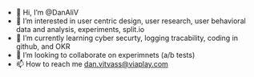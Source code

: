 - 👋 Hi, I’m @DanAliV
- 👀 I’m interested in user centric design, user research, user behavioral data and analysis, experiments, split.io 
- 🌱 I’m currently learning cyber securty, logging tracability, coding in github, and OKR 
- 💞️ I’m looking to collaborate on experimnets (a/b tests)
- 📫 How to reach me dan.vitvass@viaplay.com

<!---
DanAliV/DanAliV is a ✨ special ✨ repository because its `README.md` (this file) appears on your GitHub profile.
You can click the Preview link to take a look at your changes.
--->
